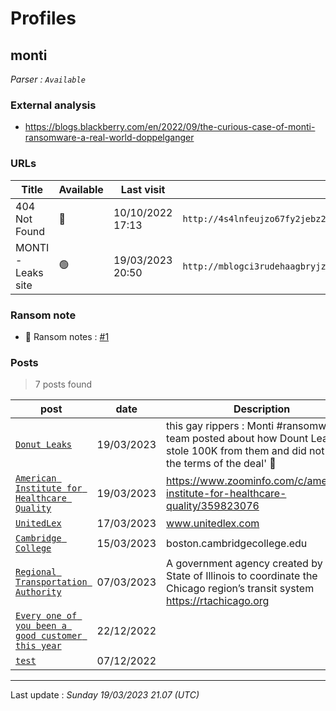 # Profiles

## **monti**


_Parser : `Available`_

### External analysis
- https://blogs.blackberry.com/en/2022/09/the-curious-case-of-monti-ransomware-a-real-world-doppelganger

### URLs
| Title | Available | Last visit | fqdn | Screenshot 
|---|---|---|---|---|
| 404 Not Found | 🔴 | 10/10/2022 17:13 | `http://4s4lnfeujzo67fy2jebz2dxskez2gsqj2jeb35m75ktufxensdicqxad.onion` | ❌ | 
| MONTI - Leaks site | 🟢 | 19/03/2023 20:50 | `http://mblogci3rudehaagbryjznltdp33ojwzkq6hn2pckvjq33rycmzczpid.onion` | <a href="https://www.ransomware.live/screenshots/mblogci3rudehaagbryjznltdp33ojwzkq6hn2pckvjq33rycmzczpid-onion.png" target=_blank>📸</a> | 


### Ransom note
* 📝 Ransom notes :  <a href="/ransomware_notes/monti/readme.txt" target=_blank>#1</a> 

### Posts

> 7 posts found

| post | date | Description
|---|---|---|
| [`Donut Leaks`](https://google.com/search?q=Donut+Leaks) | 19/03/2023 | this gay rippers : Monti  #ransomware team posted about how Dount Leaks stole 100K from them and did not 'fulfill the terms of the deal' 👀 |
| [`American Institute for Healthcare Quality`](https://google.com/search?q=American+Institute+for+Healthcare+Quality) | 19/03/2023 | https://www.zoominfo.com/c/american-institute-for-healthcare-quality/359823076 |
| [`UnitedLex`](https://google.com/search?q=UnitedLex) | 17/03/2023 | www.unitedlex.com |
| [`Cambridge College`](https://google.com/search?q=Cambridge+College) | 15/03/2023 | boston.cambridgecollege.edu |
| [`Regional Transportation Authority`](https://google.com/search?q=Regional+Transportation+Authority) | 07/03/2023 | A government agency created by the State of Illinois to coordinate the Chicago region’s transit system https://rtachicago.org |
| [`Every one of you been a good customer this year`](https://google.com/search?q=Every+one+of+you+been+a+good+customer+this+year) | 22/12/2022 |  |
| [`test`](https://google.com/search?q=test) | 07/12/2022 |   |

 --- 


Last update : _Sunday 19/03/2023 21.07 (UTC)_

